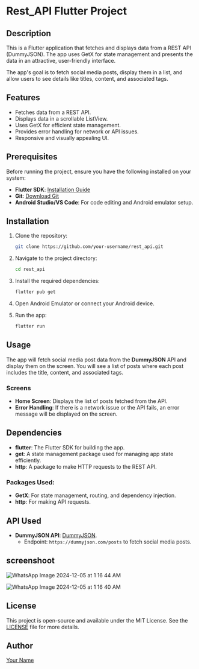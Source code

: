 # Rest_API Flutter Project

## Description

This is a Flutter application that fetches and displays data from a REST API (DummyJSON). The app uses GetX for state management and presents the data in an attractive, user-friendly interface.

The app's goal is to fetch social media posts, display them in a list, and allow users to see details like titles, content, and associated tags.

## Features

- Fetches data from a REST API.
- Displays data in a scrollable ListView.
- Uses GetX for efficient state management.
- Provides error handling for network or API issues.
- Responsive and visually appealing UI.

## Prerequisites

Before running the project, ensure you have the following installed on your system:

- **Flutter SDK**: [Installation Guide](https://flutter.dev/docs/get-started/install)
- **Git**: [Download Git](https://git-scm.com/downloads)
- **Android Studio/VS Code**: For code editing and Android emulator setup.

## Installation

1. Clone the repository:
    ```bash
    git clone https://github.com/your-username/rest_api.git
    ```

2. Navigate to the project directory:
    ```bash
    cd rest_api
    ```

3. Install the required dependencies:
    ```bash
    flutter pub get
    ```

4. Open Android Emulator or connect your Android device.

5. Run the app:
    ```bash
    flutter run
    ```

## Usage

The app will fetch social media post data from the **DummyJSON** API and display them on the screen. You will see a list of posts where each post includes the title, content, and associated tags.

### Screens

- **Home Screen**: Displays the list of posts fetched from the API.
- **Error Handling**: If there is a network issue or the API fails, an error message will be displayed on the screen.


## Dependencies

- **flutter**: The Flutter SDK for building the app.
- **get**: A state management package used for managing app state efficiently.
- **http**: A package to make HTTP requests to the REST API.

### Packages Used:

- **GetX**: For state management, routing, and dependency injection.
- **http**: For making API requests.

## API Used

- **DummyJSON API**: [DummyJSON](https://dummyjson.com/).
  - Endpoint: `https://dummyjson.com/posts` to fetch social media posts.
 
## screenshoot
![WhatsApp Image 2024-12-05 at 1 16 44 AM](https://github.com/user-attachments/assets/4970bba3-4cfe-47d6-a322-42b1c9f1a6de)

![WhatsApp Image 2024-12-05 at 1 16 40 AM](https://github.com/user-attachments/assets/21043604-7394-45fa-9294-8a23367e8091)



## License

This project is open-source and available under the MIT License. See the [LICENSE](LICENSE) file for more details.

## Author

[Your Name](https://github.com/your-username)


